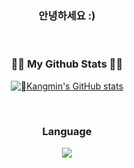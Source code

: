 <div align = center>

<h3> 안녕하세요 :) </h3>

  
</div>


&nbsp;
&nbsp;


<div align = center>
  
<h3>👩‍💻 My Github Stats 👩‍💻</h3>

[![Kangmin's GitHub stats](https://github-readme-stats.vercel.app/api?username=KangminNa&hide_title=true&show_icons=true&include_all_commits=true&disable_animations=true&theme=vue)](https://github.com/anuraghazra/github-readme-stats)

</div>
&nbsp;
&nbsp;


<div align = center>

  <h3>Language</h3>
  
  <a href="s">
  <img src="https://github-readme-stats.vercel.app/api/top-langs/?username=KangminNa&exclude_repo=dkssud8150.github.io&layout=compact&theme=tokyonight" />
</a>
</div>

&nbsp;
&nbsp;

